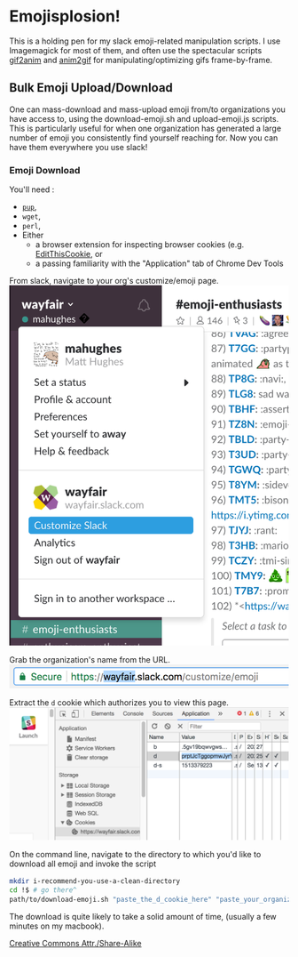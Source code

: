 # Emojisplosion!

This is a holding pen for my slack emoji-related manipulation
scripts. I use Imagemagick for most of them, and often use the
spectacular
scripts [gif2anim](http://www.imagemagick.org/Usage/scripts/gif2anim)
and [anim2gif](http://www.imagemagick.org/Usage/scripts/anim2gif) for
manipulating/optimizing gifs frame-by-frame.

## Bulk Emoji Upload/Download

One can mass-download and mass-upload emoji from/to organizations you
have access to, using the download-emoji.sh and upload-emoji.js
scripts. This is particularly useful for when one organization has
generated a large number of emoji you consistently find yourself
reaching for. Now you can have them everywhere you use slack!

### Emoji Download

You'll need :

- [`pup`](https://github.com/ericchiang/pup),
- `wget`,
- `perl`,
- Either
  - a browser extension for inspecting browser cookies
    (e.g. [EditThisCookie](http://www.editthiscookie.com/), or
  - a passing familiarity with the "Application" tab of Chrome Dev
    Tools

From slack, navigate to your org's customize/emoji page.
![Click "Customize Slack" from the organization dropdown.](docs/images/get-to-customize-emoji-page.png)

Grab the organization's name from the URL.
![The organization name from the customize/emoji page URL.](docs/images/get-organization-name.png)

Extract the `d` cookie which authorizes you to view this page.
![Where this is done in the Application tab of Chrome Dev Tools.](docs/images/get-cookie.png)

On the command line, navigate to the directory to which you'd like to download all emoji and invoke the script
```sh
mkdir i-recommend-you-use-a-clean-directory
cd !$ # go there^
path/to/download-emoji.sh "paste_the_d_cookie_here" "paste_your_organization_name_here"
```

The download is quite likely to take a solid amount of time, (usually a few minutes on my macbook).




[Creative Commons Attr./Share-Alike](https://creativecommons.org/licenses/by-sa/3.0/deed.en)
